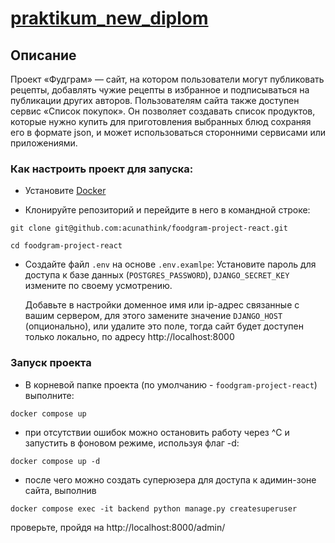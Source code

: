 # [praktikum_new_diplom](https://acunasfoodgram.hopto.org)


## Описание
Проект «Фудграм» — сайт, на котором пользователи могут публиковать рецепты, добавлять чужие рецепты в избранное и подписываться на публикации других авторов. Пользователям сайта также доступен сервис «Список покупок». Он позволяет создавать список продуктов, которые нужно купить для приготовления выбранных блюд сохраняя его в формате json, и может использоваться сторонними сервисами или приложениями.


### Как настроить проект для запуска:

- Установите [Docker](https://docs.docker.com/engine/install/)

- Клонируйте репозиторий и перейдите в него в командной строке:
```
git clone git@github.com:acunathink/foodgram-project-react.git

cd foodgram-project-react
```

- Создайте файл `.env` на основе `.env.examlpe`:
  Установите пароль для доступа к базе данных (`POSTGRES_PASSWORD`),
  `DJANGO_SECRET_KEY` измените по своему усмотрению.

  Добавьте в настройки доменное имя или ip-адрес связанные с вашим сервером,
  для этого замените значение `DJANGO_HOST` (опционально),
  или удалите это поле, тогда сайт будет доступен только локально,
  по адресу http://localhost:8000


### Запуск проекта

- В корневой папке проекта (по умолчанию - `foodgram-project-react`) выполните:
```
docker compose up
```
- при отсутствии ошибок можно остановить работу через ^C и запустить в фоновом режиме,
  используя флаг -d:
```
docker compose up -d
```

- после чего можно создать суперюзера для доступа к адимин-зоне сайта, выполнив
```
docker compose exec -it backend python manage.py createsuperuser
```
проверьте, пройдя на  http://localhost:8000/admin/

